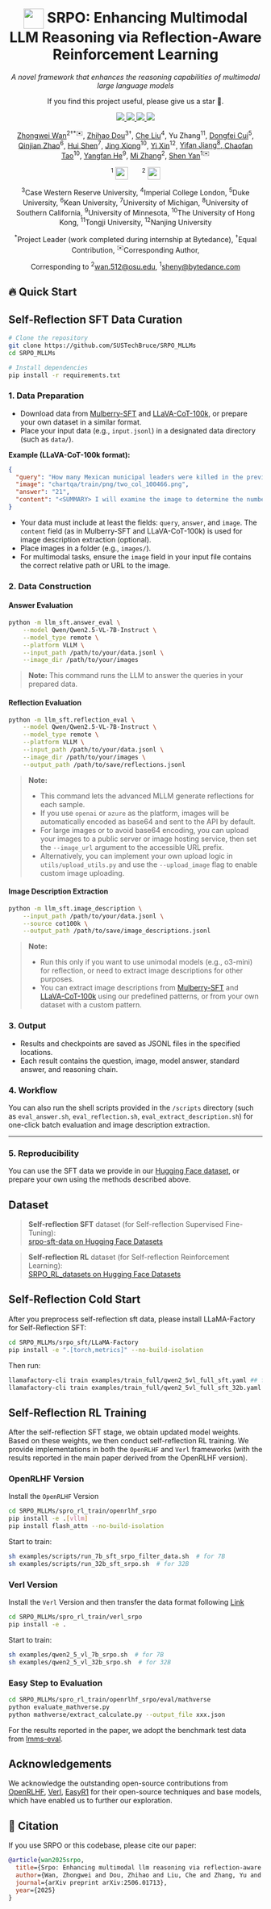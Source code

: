 <div align="center">

  <h1>
    <img src="assets/logo.svg" height="40px" style="vertical-align: middle;">
    SRPO: Enhancing Multimodal LLM Reasoning via Reflection-Aware Reinforcement Learning
  </h1>

  <p><em>A novel framework that enhances the reasoning capabilities of multimodal large language models</em></p>

  <p>If you find this project useful, please give us a star 🌟.</p>

 <p>
  <a href="https://arxiv.org/abs/xxxx.xxxxx">
    <img src="https://img.shields.io/badge/Arxiv-Paper-red?logo=arxiv">
  </a>
  <a href="https://huggingface.co/datasets/SRPOMLLMs/srpo-sft-data">
    <img src="https://img.shields.io/badge/Hugging%20Face-Models-blue?logo=huggingface">
  </a>
  <a href="https://huggingface.co/datasets/SRPOMLLMs/srpo-sft-data">
    <img src="https://img.shields.io/badge/Hugging%20Face-Dataset-yellow?logo=huggingface">
  </a>
  <a href="https://srpo.pages.dev">
    <img src="https://img.shields.io/badge/Project-Page-orange?logo=googlechrome&logoColor=FFCD00">
  </a>
</p>


  <p>
    <a href="https://scholar.google.com/citations?hl=en&user=EVj1cNoAAAAJ">Zhongwei Wan</a><sup>2†*✉️</sup>,
    <a href="https://www.linkedin.com/in/zhihao-dou-760276261/">Zhihao Dou</a><sup>3†</sup>,
    <a href="https://scholar.google.com/citations?user=HED_458AAAAJ&hl=zh-CN">Che Liu</a><sup>4</sup>,
    Yu Zhang<sup>11</sup>,
    <a href="https://dongfeicui.github.io">Dongfei Cui</a><sup>5</sup>,
    <a href="https://github.com/AlbertZhaoCA">Qinjian Zhao</a><sup>6</sup>,
    <a href="https://nastymarcus.github.io">Hui Shen</a><sup>7</sup>,
    <a href="https://menik1126.github.io">Jing Xiong</a><sup>10</sup>,
    <a href="https://synbol.github.io">Yi Xin</a><sup>12</sup>,
    <a href="https://yifanjiang-921.github.io">Yifan Jiang<sup>8</sup>,
    <a href="https://scholar.google.com/citations?user=gjmfLroAAAAJ&hl=zh-CN">Chaofan Tao</a><sup>10</sup>,
    <a href="https://github.com/codepassionor">Yangfan He</a><sup>9</sup>,
    <a href="https://mi-zhang.github.io">Mi Zhang</a><sup>2</sup>,
    <a href="https://shenyann.github.io">Shen Yan</a><sup>1✉️</sup>
  </p>

  <p>
    <sup>1</sup>
    <img src="assets/bytedance-seed.svg" height="25px" style="vertical-align: middle; margin-right: 24px;">
    <sup>2</sup>
    <img src="assets/osu2.png" height="25px" style="vertical-align: middle;">
  </p>

  <p>
    <sup>3</sup>Case Western Reserve University,
    <sup>4</sup>Imperial College London,
    <sup>5</sup>Duke University,
    <sup>6</sup>Kean University,
    <sup>7</sup>University of Michigan,
    <sup>8</sup>University of Southern California,
    <sup>9</sup>University of Minnesota,
    <sup>10</sup>The University of Hong Kong,
    <sup>11</sup>Tongji University,
    <sup>12</sup>Nanjing University
  </p>

  <p><sup>*</sup>Project Leader (work completed during internship at Bytedance), <sup>†</sup>Equal Contribution, <sup>✉️</sup>Corresponding Author, </p>

<div>Corresponding to <sup>2</sup><a href="mailto:wan.512@osu.edu">wan.512@osu.edu</a>, <sup>1</sup><a href="mailto:sheny@bytedance.com">sheny@bytedance.com</a>
</div>
</div>

## 🔥 Quick Start

## Self-Reflection SFT Data Curation

```bash
# Clone the repository
git clone https://github.com/SUSTechBruce/SRPO_MLLMs
cd SRPO_MLLMs

# Install dependencies
pip install -r requirements.txt
```

### 1. Data Preparation
- Download data from [Mulberry-SFT](https://huggingface.co/datasets/HuanjinYao/Mulberry-SFT) and [LLaVA-CoT-100k](https://huggingface.co/datasets/Xkev/LLaVA-CoT-100k), or prepare your own dataset in a similar format.
- Place your input data (e.g., `input.jsonl`) in a designated data directory (such as `data/`).

**Example (LLaVA-CoT-100k format):**
```json
{
  "query": "How many Mexican municipal leaders were killed in the previous year? Answer the question using a single word or phrase.",
  "image": "chartqa/train/png/two_col_100466.png",
  "answer": "21",
  "content": "<SUMMARY> I will examine the image to determine the number of Mexican municipal leaders killed in the previous year by analyzing the data presented in the bar chart. </SUMMARY>\n\n<CAPTION> The image displays a bar chart illustrating the number of Mexican municipal leaders killed each year from 2005 to 2018. Each bar represents the total number of victims for a specific year. </CAPTION>\n\n<REASONING> I will look at the bar corresponding to the year 2017 to find the number of Mexican municipal leaders killed in the previous year. The chart indicates that in 2017, there were 21 victims, as shown by the height of the bar labeled for that year. </REASONING>\n\n<CONCLUSION> 21 </CONCLUSION>"
}
```
- Your data must include at least the fields: `query`, `answer`, and `image`. The `content` field (as in Mulberry-SFT and LLaVA-CoT-100k) is used for image description extraction (optional).
- Place images in a folder (e.g., `images/`).
- For multimodal tasks, ensure the `image` field in your input file contains the correct relative path or URL to the image.

### 2. Data Construction

#### Answer Evaluation
```bash
python -m llm_sft.answer_eval \
    --model Qwen/Qwen2.5-VL-7B-Instruct \
    --model_type remote \
    --platform VLLM \
    --input_path /path/to/your/data.jsonl \
    --image_dir /path/to/your/images
```
> **Note:**
> This command runs the LLM to answer the queries in your prepared data.

#### Reflection Evaluation
```bash
python -m llm_sft.reflection_eval \
    --model Qwen/Qwen2.5-VL-7B-Instruct \
    --model_type remote \
    --platform VLLM \
    --input_path /path/to/your/data.jsonl \
    --image_dir /path/to/your/images \
    --output_path /path/to/save/reflections.jsonl
```
> **Note:**
> - This command lets the advanced MLLM generate reflections for each sample.
> - If you use `openai` or `azure` as the platform, images will be automatically encoded as base64 and sent to the API by default.
> - For large images or to avoid base64 encoding, you can upload your images to a public server or image hosting service, then set the `--image_url` argument to the accessible URL prefix.
> - Alternatively, you can implement your own upload logic in `utils/upload_utils.py` and use the `--upload_image` flag to enable custom image uploading.

#### Image Description Extraction
```bash
python -m llm_sft.image_description \
    --input_path /path/to/your/data.jsonl \
    --source cot100k \
    --output_path /path/to/save/image_descriptions.jsonl
```
> **Note:**
> - Run this only if you want to use unimodal models (e.g., o3-mini) for reflection, or need to extract image descriptions for other purposes.
> - You can extract image descriptions from [Mulberry-SFT](https://huggingface.co/datasets/HuanjinYao/Mulberry-SFT) and [LLaVA-CoT-100k](https://huggingface.co/datasets/Xkev/LLaVA-CoT-100k) using our predefined patterns, or from your own dataset with a custom pattern.

### 3. Output
- Results and checkpoints are saved as JSONL files in the specified locations.
- Each result contains the question, image, model answer, standard answer, and reasoning chain.

### 4. Workflow
You can also run the shell scripts provided in the `/scripts` directory (such as `eval_answer.sh`, `eval_reflection.sh`, `eval_extract_description.sh`) for one-click batch evaluation and image description extraction.

---

### 5. Reproducibility
You can use the SFT data we provide in our [Hugging Face dataset](https://huggingface.co/SRPOMLLMs), or prepare your own using the methods described above.


## Dataset
> **Self-reflection SFT** dataset (for Self-reflection Supervised Fine-Tuning):  
> [srpo-sft-data on Hugging Face Datasets](https://huggingface.co/datasets/SRPOMLLMs/srpo-sft-data)

> **Self-reflection RL** dataset (for Self-reflection Reinforcement Learning):  
> [SRPO_RL_datasets on Hugging Face Datasets](https://huggingface.co/datasets/bruce360568/SRPO_RL_datasets)


## Self-Reflection Cold Start 
After you preprocess self-reflection sft data, please install LLaMA-Factory for Self-Reflection SFT:

```bash
cd SRPO_MLLMs/srpo_sft/LLaMA-Factory
pip install -e ".[torch,metrics]" --no-build-isolation
```
Then run:

```bash
llamafactory-cli train examples/train_full/qwen2_5vl_full_sft.yaml ## for 7B
llamafactory-cli train examples/train_full/qwen2_5vl_full_sft_32b.yaml ## for 32B
```

## Self-Reflection RL Training

After the self-reflection SFT stage, we obtain updated model weights. Based on these weights, we then conduct self-reflection RL training. We provide implementations in both the  `OpenRLHF` and `Verl` frameworks (with the results reported in the main paper derived from the OpenRLHF version).

### OpenRLHF Version
Install the `OpenRLHF` Version
```bash
cd SRPO_MLLMs/spro_rl_train/openrlhf_srpo
pip install -e .[vllm]
pip install flash_attn --no-build-isolation
```

Start to train:
```bash
sh examples/scripts/run_7b_sft_srpo_filter_data.sh  # for 7B
sh examples/scripts/run_32b_sft_srpo.sh  # for 32B
```



### Verl Version

Install the `Verl` Version and then transfer the data format following [Link](https://huggingface.co/datasets/hiyouga/geometry3k)
```bash
cd SRPO_MLLMs/spro_rl_train/verl_srpo
pip install -e .
```

Start to train:
```bash
sh examples/qwen2_5_vl_7b_srpo.sh  # for 7B
sh examples/qwen2_5_vl_32b_srpo.sh  # for 32B
```

### Easy Step to Evaluation

```bash
cd SRPO_MLLMs/spro_rl_train/openrlhf_srpo/eval/mathverse
python evaluate_mathverse.py
python mathverse/extract_calculate.py --output_file xxx.json
```
For the results reported in the paper, we adopt the benchmark test data from [lmms-eval](https://github.com/EvolvingLMMs-Lab/lmms-eval).

## Acknowledgements

We acknowledge the outstanding open-source contributions from [OpenRLHF](https://github.com/OpenRLHF/OpenRLHF), [Verl](https://github.com/volcengine/verl), [EasyR1](https://github.com/hiyouga/EasyR1) for their open-source techniques and base models, which have enabled us to further our exploration.

## 📄 Citation
If you use SRPO or this codebase, please cite our paper:

```bibtex
@article{wan2025srpo,
  title={Srpo: Enhancing multimodal llm reasoning via reflection-aware reinforcement learning},
  author={Wan, Zhongwei and Dou, Zhihao and Liu, Che and Zhang, Yu and Cui, Dongfei and Zhao, Qinjian and Shen, Hui and Xiong, Jing and Xin, Yi and Jiang, Yifan and others},
  journal={arXiv preprint arXiv:2506.01713},
  year={2025}
}
```
